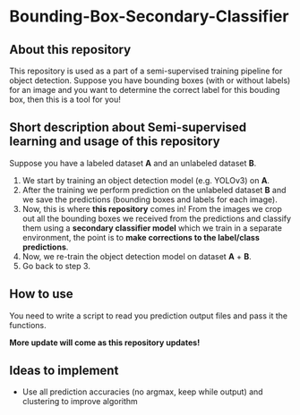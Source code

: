 # Bounding-Box-Secondary-Classifier

## About this repository
This repository is used as a part of a semi-supervised training pipeline for object detection. Suppose you have bounding boxes (with or without labels) for an image and you want to determine the correct label for this bouding box, then this is a tool for you!

## Short description about Semi-supervised learning and usage of this repository
Suppose you have a labeled dataset **A** and an unlabeled dataset **B**. 

1. We start by training an object detection model (e.g. YOLOv3) on **A**. 
2. After the training we perform prediction on the unlabeled dataset **B** and we save the predictions (bounding boxes and labels for each image).
3. Now, this is where **this repository** comes in! From the images we crop out all the bounding boxes we received from the predictions and classify them using a **secondary classifier model** which we train in a separate environment, the point is to **make corrections to the label/class predictions**.
4. Now, we re-train the object detection model on dataset **A** + **B**.
5. Go back to step 3.

## How to use
You need to write a script to read you prediction output files and pass it the functions.

**More update will come as this repository updates!**

## Ideas to implement
- Use all prediction accuracies (no argmax, keep while output) and clustering to improve algorithm
